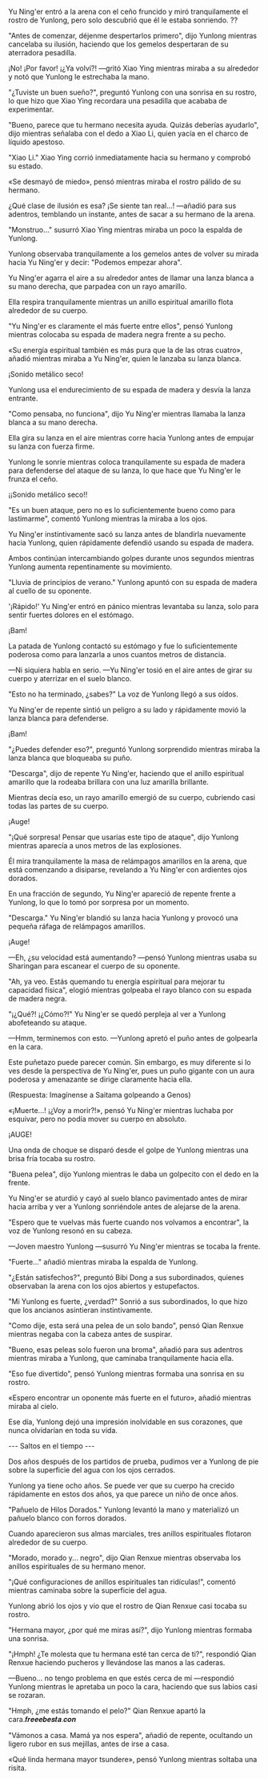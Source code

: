 
Yu Ning'er entró a la arena con el ceño fruncido y miró tranquilamente el rostro de Yunlong, pero solo descubrió que él le estaba sonriendo. ??

"Antes de comenzar, déjenme despertarlos primero", dijo Yunlong mientras cancelaba su ilusión, haciendo que los gemelos despertaran de su aterradora pesadilla.

¡No! ¡Por favor! ¡¿Ya volví?! —gritó Xiao Ying mientras miraba a su alrededor y notó que Yunlong le estrechaba la mano.

"¿Tuviste un buen sueño?", preguntó Yunlong con una sonrisa en su rostro, lo que hizo que Xiao Ying recordara una pesadilla que acababa de experimentar.

"Bueno, parece que tu hermano necesita ayuda. Quizás deberías ayudarlo", dijo mientras señalaba con el dedo a Xiao Li, quien yacía en el charco de líquido apestoso.

"Xiao Li." Xiao Ying corrió inmediatamente hacia su hermano y comprobó su estado.

«Se desmayó de miedo», pensó mientras miraba el rostro pálido de su hermano.

¿Qué clase de ilusión es esa? ¡Se siente tan real...! —añadió para sus adentros, temblando un instante, antes de sacar a su hermano de la arena.

"Monstruo..." susurró Xiao Ying mientras miraba un poco la espalda de Yunlong.

Yunlong observaba tranquilamente a los gemelos antes de volver su mirada hacia Yu Ning'er y decir: "Podemos empezar ahora".

Yu Ning'er agarra el aire a su alrededor antes de llamar una lanza blanca a su mano derecha, que parpadea con un rayo amarillo.

Ella respira tranquilamente mientras un anillo espiritual amarillo flota alrededor de su cuerpo.

"Yu Ning'er es claramente el más fuerte entre ellos", pensó Yunlong mientras colocaba su espada de madera negra frente a su pecho.

«Su energía espiritual también es más pura que la de las otras cuatro», añadió mientras miraba a Yu Ning'er, quien le lanzaba su lanza blanca.

¡Sonido metálico seco!

Yunlong usa el endurecimiento de su espada de madera y desvía la lanza entrante.

"Como pensaba, no funciona", dijo Yu Ning'er mientras llamaba la lanza blanca a su mano derecha.

Ella gira su lanza en el aire mientras corre hacia Yunlong antes de empujar su lanza con fuerza firme.

Yunlong le sonríe mientras coloca tranquilamente su espada de madera para defenderse del ataque de su lanza, lo que hace que Yu Ning'er le frunza el ceño.

¡¡Sonido metálico seco!!

"Es un buen ataque, pero no es lo suficientemente bueno como para lastimarme", comentó Yunlong mientras la miraba a los ojos.

Yu Ning'er instintivamente sacó su lanza antes de blandirla nuevamente hacia Yunlong, quien rápidamente defendió usando su espada de madera.

Ambos continúan intercambiando golpes durante unos segundos mientras Yunlong aumenta repentinamente su movimiento.

"Lluvia de principios de verano." Yunlong apuntó con su espada de madera al cuello de su oponente.

'¡Rápido!' Yu Ning'er entró en pánico mientras levantaba su lanza, solo para sentir fuertes dolores en el estómago.

¡Bam!

La patada de Yunlong contactó su estómago y fue lo suficientemente poderosa como para lanzarla a unos cuantos metros de distancia.

—Ni siquiera habla en serio. —Yu Ning'er tosió en el aire antes de girar su cuerpo y aterrizar en el suelo blanco.

"Esto no ha terminado, ¿sabes?" La voz de Yunlong llegó a sus oídos.

Yu Ning'er de repente sintió un peligro a su lado y rápidamente movió la lanza blanca para defenderse.

¡Bam!

"¿Puedes defender eso?", preguntó Yunlong sorprendido mientras miraba la lanza blanca que bloqueaba su puño.

"Descarga", dijo de repente Yu Ning'er, haciendo que el anillo espiritual amarillo que la rodeaba brillara con una luz amarilla brillante.

Mientras decía eso, un rayo amarillo emergió de su cuerpo, cubriendo casi todas las partes de su cuerpo.

¡Auge!

"¡Qué sorpresa! Pensar que usarías este tipo de ataque", dijo Yunlong mientras aparecía a unos metros de las explosiones.

Él mira tranquilamente la masa de relámpagos amarillos en la arena, que está comenzando a disiparse, revelando a Yu Ning'er con ardientes ojos dorados.

En una fracción de segundo, Yu Ning'er apareció de repente frente a Yunlong, lo que lo tomó por sorpresa por un momento.

"Descarga." Yu Ning'er blandió su lanza hacia Yunlong y provocó una pequeña ráfaga de relámpagos amarillos.

¡Auge!

—Eh, ¿su velocidad está aumentando? —pensó Yunlong mientras usaba su Sharingan para escanear el cuerpo de su oponente.

"Ah, ya veo. Estás quemando tu energía espiritual para mejorar tu capacidad física", elogió mientras golpeaba el rayo blanco con su espada de madera negra.

"¡¿Qué?! ¡¿Cómo?!" Yu Ning'er se quedó perpleja al ver a Yunlong abofeteando su ataque.

—Hmm, terminemos con esto. —Yunlong apretó el puño antes de golpearla en la cara.

Este puñetazo puede parecer común. Sin embargo, es muy diferente si lo ves desde la perspectiva de Yu Ning'er, pues un puño gigante con un aura poderosa y amenazante se dirige claramente hacia ella.

(Respuesta: Imagínense a Saitama golpeando a Genos)

«¡Muerte...! ¡¿Voy a morir?!», pensó Yu Ning'er mientras luchaba por esquivar, pero no podía mover su cuerpo en absoluto.

¡AUGE!

Una onda de choque se disparó desde el golpe de Yunlong mientras una brisa fría tocaba su rostro.

"Buena pelea", dijo Yunlong mientras le daba un golpecito con el dedo en la frente.

Yu Ning'er se aturdió y cayó al suelo blanco pavimentado antes de mirar hacia arriba y ver a Yunlong sonriéndole antes de alejarse de la arena.

"Espero que te vuelvas más fuerte cuando nos volvamos a encontrar", la voz de Yunlong resonó en su cabeza.

—Joven maestro Yunlong —susurró Yu Ning'er mientras se tocaba la frente.

"Fuerte..." añadió mientras miraba la espalda de Yunlong.

"¿Están satisfechos?", preguntó Bibi Dong a sus subordinados, quienes observaban la arena con los ojos abiertos y estupefactos.

"Mi Yunlong es fuerte, ¿verdad?" Sonrió a sus subordinados, lo que hizo que los ancianos asintieran instintivamente.

"Como dije, esta será una pelea de un solo bando", pensó Qian Renxue mientras negaba con la cabeza antes de suspirar.

"Bueno, esas peleas solo fueron una broma", añadió para sus adentros mientras miraba a Yunlong, que caminaba tranquilamente hacia ella.

"Eso fue divertido", pensó Yunlong mientras formaba una sonrisa en su rostro.

«Espero encontrar un oponente más fuerte en el futuro», añadió mientras miraba al cielo.

Ese día, Yunlong dejó una impresión inolvidable en sus corazones, que nunca olvidarían en toda su vida.

--- Saltos en el tiempo ---

Dos años después de los partidos de prueba, pudimos ver a Yunlong de pie sobre la superficie del agua con los ojos cerrados.

Yunlong ya tiene ocho años. Se puede ver que su cuerpo ha crecido rápidamente en estos dos años, ya que parece un niño de once años.

"Pañuelo de Hilos Dorados." Yunlong levantó la mano y materializó un pañuelo blanco con forros dorados.

Cuando aparecieron sus almas marciales, tres anillos espirituales flotaron alrededor de su cuerpo.

"Morado, morado y... negro", dijo Qian Renxue mientras observaba los anillos espirituales de su hermano menor.

"¡Qué configuraciones de anillos espirituales tan ridículas!", comentó mientras caminaba sobre la superficie del agua.

Yunlong abrió los ojos y vio que el rostro de Qian Renxue casi tocaba su rostro.

"Hermana mayor, ¿por qué me miras así?", dijo Yunlong mientras formaba una sonrisa.

"¡Hmph! ¿Te molesta que tu hermana esté tan cerca de ti?", respondió Qian Renxue haciendo pucheros y llevándose las manos a las caderas.

—Bueno... no tengo problema en que estés cerca de mí —respondió Yunlong mientras le apretaba un poco la cara, haciendo que sus labios casi se rozaran.

"Hmph, ¿me estás tomando el pelo?" Qian Renxue apartó la cara.𝒇𝒓𝒆𝒆𝒆𝒃𝒆𝒔𝒕𝒂.𝒄𝒐𝒏

"Vámonos a casa. Mamá ya nos espera", añadió de repente, ocultando un ligero rubor en sus mejillas, antes de irse a casa.

«Qué linda hermana mayor tsundere», pensó Yunlong mientras soltaba una risita.